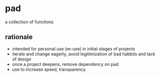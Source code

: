 # pad
a collection of functions

## rationale

- intended for personal use (re-use) in initial stages of projects
- iterate and change eagerly, avoid legitimization of bad habbits and lack of design
- once a project deepens, remove dependency on pad
- use to increase speed, transparency
